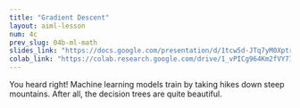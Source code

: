 ```yaml
---
title: "Gradient Descent"
layout: aiml-lesson
num: 4c
prev_slug: 04b-ml-math
slides_link: "https://docs.google.com/presentation/d/1tcw5d-JTq7yM0XptrTJWRim8jOps8RG71MUVo2rSR3k/"
colab_link: "https://colab.research.google.com/drive/1_vPICg964Km2fVY7IA85YsQoOv6elXjX"
---
```


You heard right! Machine learning models train by taking hikes down steep mountains. After all, the decision trees are quite beautiful.